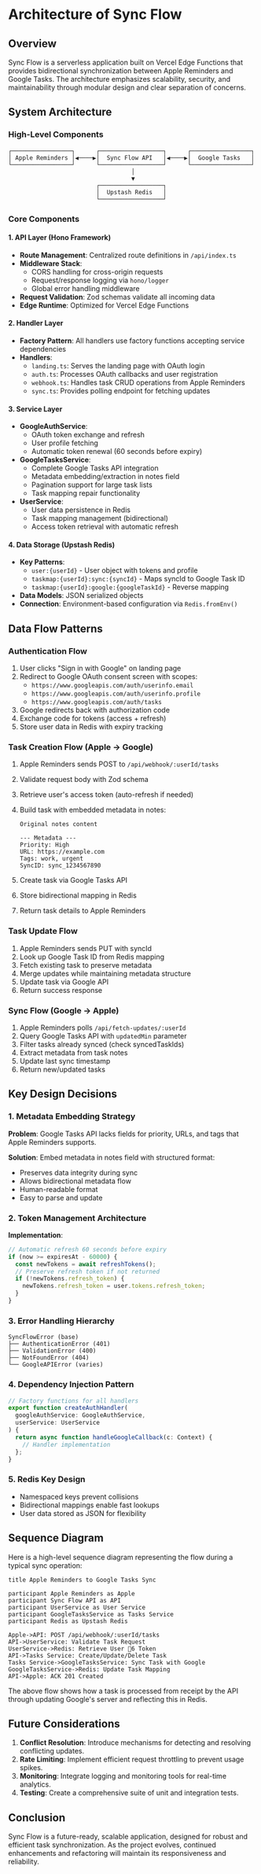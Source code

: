 # Architecture of Sync Flow

## Overview

Sync Flow is a serverless application built on Vercel Edge Functions that provides bidirectional synchronization between Apple Reminders and Google Tasks. The architecture emphasizes scalability, security, and maintainability through modular design and clear separation of concerns.

## System Architecture

### High-Level Components

```
┌─────────────────┐      ┌──────────────────┐      ┌─────────────────┐
│ Apple Reminders │◀────▶│  Sync Flow API   │◀────▶│  Google Tasks   │
└─────────────────┘      └──────────────────┘      └─────────────────┘
                                   │
                                   ▼
                         ┌──────────────────┐
                         │  Upstash Redis   │
                         └──────────────────┘
```

### Core Components

#### 1. API Layer (Hono Framework)

- **Route Management**: Centralized route definitions in `/api/index.ts`
- **Middleware Stack**:
  - CORS handling for cross-origin requests
  - Request/response logging via `hono/logger`
  - Global error handling middleware
- **Request Validation**: Zod schemas validate all incoming data
- **Edge Runtime**: Optimized for Vercel Edge Functions

#### 2. Handler Layer

- **Factory Pattern**: All handlers use factory functions accepting service dependencies
- **Handlers**:
  - `landing.ts`: Serves the landing page with OAuth login
  - `auth.ts`: Processes OAuth callbacks and user registration
  - `webhook.ts`: Handles task CRUD operations from Apple Reminders
  - `sync.ts`: Provides polling endpoint for fetching updates

#### 3. Service Layer

- **GoogleAuthService**:
  - OAuth token exchange and refresh
  - User profile fetching
  - Automatic token renewal (60 seconds before expiry)
- **GoogleTasksService**:
  - Complete Google Tasks API integration
  - Metadata embedding/extraction in notes field
  - Pagination support for large task lists
  - Task mapping repair functionality
- **UserService**:
  - User data persistence in Redis
  - Task mapping management (bidirectional)
  - Access token retrieval with automatic refresh

#### 4. Data Storage (Upstash Redis)

- **Key Patterns**:
  - `user:{userId}` - User object with tokens and profile
  - `taskmap:{userId}:sync:{syncId}` - Maps syncId to Google Task ID
  - `taskmap:{userId}:google:{googleTaskId}` - Reverse mapping
- **Data Models**: JSON serialized objects
- **Connection**: Environment-based configuration via `Redis.fromEnv()`

## Data Flow Patterns

### Authentication Flow

1. User clicks "Sign in with Google" on landing page
2. Redirect to Google OAuth consent screen with scopes:
   - `https://www.googleapis.com/auth/userinfo.email`
   - `https://www.googleapis.com/auth/userinfo.profile`
   - `https://www.googleapis.com/auth/tasks`
3. Google redirects back with authorization code
4. Exchange code for tokens (access + refresh)
5. Store user data in Redis with expiry tracking

### Task Creation Flow (Apple → Google)

1. Apple Reminders sends POST to `/api/webhook/:userId/tasks`
2. Validate request body with Zod schema
3. Retrieve user's access token (auto-refresh if needed)
4. Build task with embedded metadata in notes:

   ```
   Original notes content

   --- Metadata ---
   Priority: High
   URL: https://example.com
   Tags: work, urgent
   SyncID: sync_1234567890
   ```

5. Create task via Google Tasks API
6. Store bidirectional mapping in Redis
7. Return task details to Apple Reminders

### Task Update Flow

1. Apple Reminders sends PUT with syncId
2. Look up Google Task ID from Redis mapping
3. Fetch existing task to preserve metadata
4. Merge updates while maintaining metadata structure
5. Update task via Google API
6. Return success response

### Sync Flow (Google → Apple)

1. Apple Reminders polls `/api/fetch-updates/:userId`
2. Query Google Tasks API with `updatedMin` parameter
3. Filter tasks already synced (check syncedTaskIds)
4. Extract metadata from task notes
5. Update last sync timestamp
6. Return new/updated tasks

## Key Design Decisions

### 1. Metadata Embedding Strategy

**Problem**: Google Tasks API lacks fields for priority, URLs, and tags that Apple Reminders supports.

**Solution**: Embed metadata in notes field with structured format:

- Preserves data integrity during sync
- Allows bidirectional metadata flow
- Human-readable format
- Easy to parse and update

### 2. Token Management Architecture

**Implementation**:

```typescript
// Automatic refresh 60 seconds before expiry
if (now >= expiresAt - 60000) {
  const newTokens = await refreshTokens();
  // Preserve refresh token if not returned
  if (!newTokens.refresh_token) {
    newTokens.refresh_token = user.tokens.refresh_token;
  }
}
```

### 3. Error Handling Hierarchy

```
SyncFlowError (base)
├── AuthenticationError (401)
├── ValidationError (400)
├── NotFoundError (404)
└── GoogleAPIError (varies)
```

### 4. Dependency Injection Pattern

```typescript
// Factory functions for all handlers
export function createAuthHandler(
  googleAuthService: GoogleAuthService,
  userService: UserService
) {
  return async function handleGoogleCallback(c: Context) {
    // Handler implementation
  };
}
```

### 5. Redis Key Design

- Namespaced keys prevent collisions
- Bidirectional mappings enable fast lookups
- User data stored as JSON for flexibility

## Sequence Diagram

Here is a high-level sequence diagram representing the flow during a typical sync operation:

```plaintext
title Apple Reminders to Google Tasks Sync

participant Apple Reminders as Apple
participant Sync Flow API as API
participant UserService as User Service
participant GoogleTasksService as Tasks Service
participant Redis as Upstash Redis

Apple->API: POST /api/webhook/:userId/tasks
API->UserService: Validate Task Request
UserService->Redis: Retrieve User 6 Token
API->Tasks Service: Create/Update/Delete Task
Tasks Service->GoogleTasksService: Sync Task with Google
GoogleTasksService->Redis: Update Task Mapping
API->Apple: ACK 201 Created
```

The above flow shows how a task is processed from receipt by the API through updating Google's server and reflecting this in Redis.

## Future Considerations

1. **Conflict Resolution**: Introduce mechanisms for detecting and resolving conflicting updates.
2. **Rate Limiting**: Implement efficient request throttling to prevent usage spikes.
3. **Monitoring**: Integrate logging and monitoring tools for real-time analytics.
4. **Testing**: Create a comprehensive suite of unit and integration tests.

## Conclusion

Sync Flow is a future-ready, scalable application, designed for robust and efficient task synchronization. As the project evolves, continued enhancements and refactoring will maintain its responsiveness and reliability.
